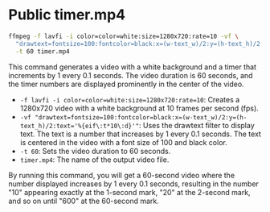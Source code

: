 # Public timer.mp4

```bash
ffmpeg -f lavfi -i color=color=white:size=1280x720:rate=10 -vf \
  "drawtext=fontsize=100:fontcolor=black:x=(w-text_w)/2:y=(h-text_h)/2:text='%{eif\:t*10\:d}'" \
  -t 60 timer.mp4
```

This command generates a video with a white background and a timer that increments by 1 every 0.1 seconds. The video duration is 60 seconds, and the timer numbers are displayed prominently in the center of the video.

- `-f lavfi -i color=color=white:size=1280x720:rate=10`: Creates a 1280x720 video with a white background at 10 frames per second (fps).
- `-vf "drawtext=fontsize=100:fontcolor=black:x=(w-text_w)/2:y=(h-text_h)/2:text='%{eif\:t*10\:d}'"`: Uses the drawtext filter to display text. The text is a number that increases by 1 every 0.1 seconds. The text is centered in the video with a font size of 100 and black color.
- `-t 60`: Sets the video duration to 60 seconds.
- `timer.mp4`: The name of the output video file.

By running this command, you will get a 60-second video where the number displayed increases by 1 every 0.1 seconds, resulting in the number "10" appearing exactly at the 1-second mark, "20" at the 2-second mark, and so on until "600" at the 60-second mark.
